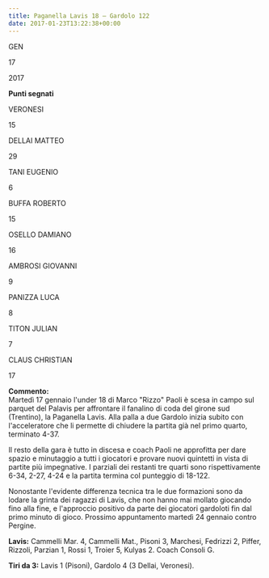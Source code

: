 ```yaml
---
title: Paganella Lavis 18 – Gardolo 122
date: 2017-01-23T13:22:38+00:00
---
```

GEN

17

2017

**Punti segnati**

VERONESI

15

DELLAI MATTEO

29

TANI EUGENIO

6

BUFFA ROBERTO

15

OSELLO DAMIANO

16

AMBROSI GIOVANNI

9

PANIZZA LUCA

8

TITON JULIAN

7

CLAUS CHRISTIAN

17

**Commento:**  
Martedì 17 gennaio l'under 18 di Marco "Rizzo" Paoli è scesa in campo sul parquet del Palavis per affrontare il fanalino di coda del girone sud (Trentino), la Paganella Lavis. Alla palla a due Gardolo inizia subito con l'acceleratore che li permette di chiudere la partita già nel primo quarto, terminato 4-37.

Il resto della gara è tutto in discesa e coach Paoli ne approfitta per dare spazio e minutaggio a tutti i giocatori e provare nuovi quintetti in vista di partite più impegnative. I parziali dei restanti tre quarti sono rispettivamente 6-34, 2-27, 4-24 e la partita termina col punteggio di 18-122.

Nonostante l'evidente differenza tecnica tra le due formazioni sono da lodare la grinta dei ragazzi di Lavis, che non hanno mai mollato giocando fino alla fine, e l'approccio positivo da parte dei giocatori gardoloti fin dal primo minuto di gioco. Prossimo appuntamento martedì 24 gennaio contro Pergine.

**Lavis:** Cammelli Mar. 4, Cammelli Mat., Pisoni 3, Marchesi, Fedrizzi 2, Piffer, Rizzoli, Parzian 1, Rossi 1, Troier 5, Kulyas 2. Coach Consoli G.

**Tiri da 3:** Lavis 1 (Pisoni), Gardolo 4 (3 Dellai, Veronesi).